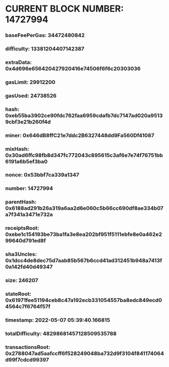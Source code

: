 # CURRENT BLOCK NUMBER: 14727994

### baseFeePerGas: 34472480842
### difficulty: 13381204407142387
### extraData: 0x4d696e656420427920416e74506f6f6c20303036
### gasLimit: 29912200
### gasUsed: 24738526
### hash: 0xeb55ba3902ce90fdc762faa6959cdafb7dc7147ad020a95139cbf3e21b260f4d
### miner: 0x646dB8ffC21e7ddc2B6327448dd9Fa560Df41087
### mixHash: 0x30ad6ffc98fb8d347fc772043c895615c3af6e7e74f76751bb6191a6b5ef3ba0
### nonce: 0x53bbf7ca339a1347
### number: 14727994
### parentHash: 0x6188ad291b26a319a6aa2d6e060c5b66cc690df8ae334b07a7f341a3471e732a
### receiptsRoot: 0xebe1c154193be73ba1fa3e8ea202bf951f5111ebfe8e0a462e299640d791ed8f
### sha3Uncles: 0x1dcc4de8dec75d7aab85b567b6ccd41ad312451b948a7413f0a142fd40d49347
### size: 246207
### stateRoot: 0x61971fee51194ceb8c47a192ecb331054557ba8edc849ecd04564c7f6764f57f
### timestamp: 2022-05-07 05:39:40.166815
### totalDifficulty: 48298681457128509535788
### transactionsRoot: 0x2788047ad5aafccff6f528249048ba732d9f3104f841174064d99f7cdcd99397
